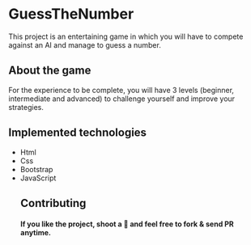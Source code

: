 # GuessTheNumber
This project is an entertaining game in which you will have to compete against an AI and manage to guess a number.
<h2> About the game </h2>
For the experience to be complete, you will have 3 levels (beginner, intermediate and advanced) to challenge yourself and improve your strategies.
<h2> Implemented technologies </h2>
<ul>
<li>Html</li>
<li>Css</li>
<li>Bootstrap</li>
<li>JavaScript</li>
<h2>Contributing</h2>
<h4>If you like the project, shoot a 🌟 and feel free to fork & send PR anytime.</h4>
